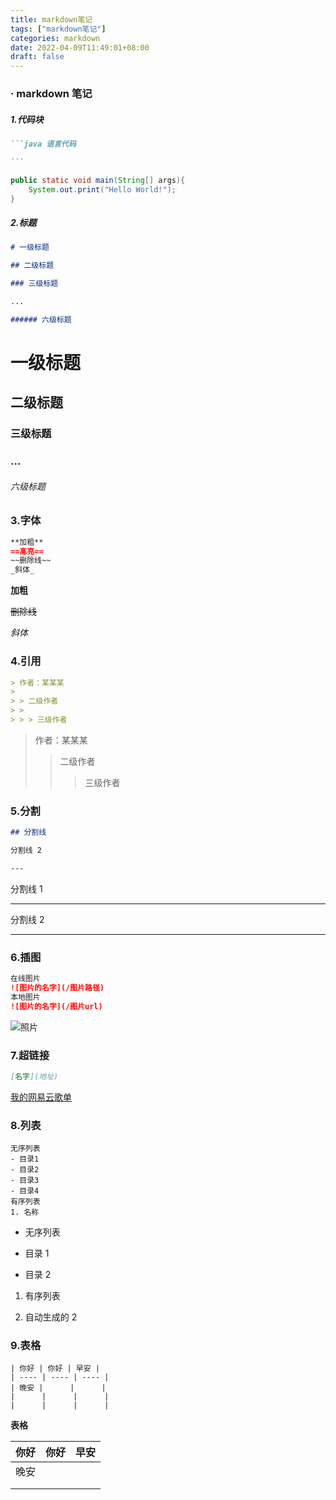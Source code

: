```yaml
---
title: markdown笔记
tags: ["markdown笔记"]
categories: markdown
date: 2022-04-09T11:49:01+08:00
draft: false
---
```


### · markdown 笔记

##### 1.代码块

````markdown
```java 语言代码

```
````

```java
public static void main(String[] args){
    System.out.print("Hello World!");
}
```

##### 2.标题

```markdown
# 一级标题

## 二级标题

### 三级标题

...

###### 六级标题
```

# 一级标题

## 二级标题

### 三级标题

### ...

###### 六级标题

### 3.字体

```markdown
**加粗**
==高亮==
~~删除线~~
_斜体_
```

**加粗**

~~删除线~~

_斜体_

### 4.引用

```markdown
> 作者：某某某
>
> > 二级作者
> >
> > > 三级作者
```

> 作者：某某某
>
> > 二级作者
> >
> > > 三级作者

### 5.分割

```markdown
## 分割线

分割线 2

---
```

分割线 1

---

分割线 2

---

### 6.插图

```markdown
在线图片
![图片的名字](/图片路径)
本地图片
![图片的名字](/图片url)
```

![照片](https://gimg2.baidu.com/image_search/src=http%3A%2F%2Fb-ssl.duitang.com%2Fuploads%2Fitem%2F201804%2F18%2F2018041882506_fGU3F.thumb.700_0.jpeg&refer=http%3A%2F%2Fb-ssl.duitang.com&app=2002&size=f9999,10000&q=a80&n=0&g=0n&fmt=auto?sec=1651976555&t=832a30901b8a64eb4e655e9170d08f84)

### 7.超链接

```markdown
[名字](地址)
```

[我的网易云歌单](https://music.163.com/playlist?id=557481298&userid=392935859)

### 8.列表

```markdow
无序列表
- 目录1
- 目录2
- 目录3
- 目录4
有序列表
1. 名称
```

- 无序列表

- 目录 1

- 目录 2

1. 有序列表

2. 自动生成的 2

### 9.表格

```mark
| 你好 | 你好 | 早安 |
| ---- | ---- | ---- |
| 晚安 |      |      |
|      |      |      |
|      |      |      |

```

**表格**

| 你好 | 你好 | 早安 |
| ---- | ---- | ---- |
| 晚安 |      |      |
|      |      |      |
|      |      |      |
